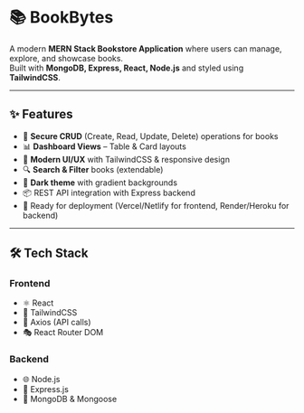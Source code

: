 # 📚 BookBytes  

A modern **MERN Stack Bookstore Application** where users can manage, explore, and showcase books.  
Built with **MongoDB, Express, React, Node.js** and styled using **TailwindCSS**.  

---

## ✨ Features  

- 🔐 **Secure CRUD** (Create, Read, Update, Delete) operations for books  
- 📊 **Dashboard Views** – Table & Card layouts  
- 🎨 **Modern UI/UX** with TailwindCSS & responsive design  
- 🔍 **Search & Filter** books (extendable)  
- 🌙 **Dark theme** with gradient backgrounds  
- 📦 REST API integration with Express backend  
- 🚀 Ready for deployment (Vercel/Netlify for frontend, Render/Heroku for backend)  

---

## 🛠️ Tech Stack  

### Frontend  
- ⚛️ React 
- 🎨 TailwindCSS  
- 📡 Axios (API calls)  
- 🎭 React Router DOM  

### Backend  
- 🌐 Node.js  
- 🚂 Express.js  
- 🍃 MongoDB & Mongoose  

